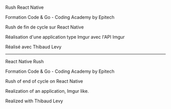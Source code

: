 Rush React Native

Formation Code & Go - Coding Academy by Epitech

Rush de fin de cycle sur React Native

Réalisation d'une application type Imgur avec l'API Imgur

Réalisé avec Thibaud Levy

*************************************************************************

React Native Rush

Formation Code & Go - Coding Academy by Epitech

Rush of end of cycle on React Native

Realization of an application, Imgur like.

Realized with Thibaud Levy
